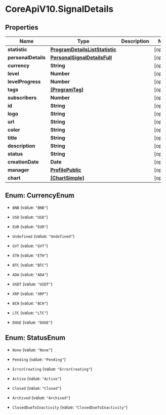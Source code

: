 # CoreApiV10.SignalDetails

## Properties
Name | Type | Description | Notes
------------ | ------------- | ------------- | -------------
**statistic** | [**ProgramDetailsListStatistic**](ProgramDetailsListStatistic.md) |  | [optional] 
**personalDetails** | [**PersonalSignalDetailsFull**](PersonalSignalDetailsFull.md) |  | [optional] 
**currency** | **String** |  | [optional] 
**level** | **Number** |  | [optional] 
**levelProgress** | **Number** |  | [optional] 
**tags** | [**[ProgramTag]**](ProgramTag.md) |  | [optional] 
**subscribers** | **Number** |  | [optional] 
**id** | **String** |  | [optional] 
**logo** | **String** |  | [optional] 
**url** | **String** |  | [optional] 
**color** | **String** |  | [optional] 
**title** | **String** |  | [optional] 
**description** | **String** |  | [optional] 
**status** | **String** |  | [optional] 
**creationDate** | **Date** |  | [optional] 
**manager** | [**ProfilePublic**](ProfilePublic.md) |  | [optional] 
**chart** | [**[ChartSimple]**](ChartSimple.md) |  | [optional] 


<a name="CurrencyEnum"></a>
## Enum: CurrencyEnum


* `BNB` (value: `"BNB"`)

* `USD` (value: `"USD"`)

* `EUR` (value: `"EUR"`)

* `Undefined` (value: `"Undefined"`)

* `GVT` (value: `"GVT"`)

* `ETH` (value: `"ETH"`)

* `BTC` (value: `"BTC"`)

* `ADA` (value: `"ADA"`)

* `USDT` (value: `"USDT"`)

* `XRP` (value: `"XRP"`)

* `BCH` (value: `"BCH"`)

* `LTC` (value: `"LTC"`)

* `DOGE` (value: `"DOGE"`)




<a name="StatusEnum"></a>
## Enum: StatusEnum


* `None` (value: `"None"`)

* `Pending` (value: `"Pending"`)

* `ErrorCreating` (value: `"ErrorCreating"`)

* `Active` (value: `"Active"`)

* `Closed` (value: `"Closed"`)

* `Archived` (value: `"Archived"`)

* `ClosedDueToInactivity` (value: `"ClosedDueToInactivity"`)




